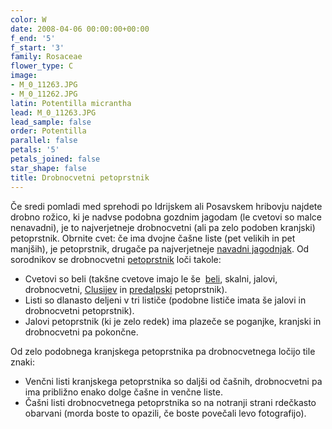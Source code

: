 ```yaml
---
color: W
date: 2008-04-06 00:00:00+00:00
f_end: '5'
f_start: '3'
family: Rosaceae
flower_type: C
image:
- M_0_11263.JPG
- M_0_11262.JPG
latin: Potentilla micrantha
lead: M_0_11263.JPG
lead_sample: false
order: Potentilla
parallel: false
petals: '5'
petals_joined: false
star_shape: false
title: Drobnocvetni petoprstnik
---
```

Če sredi pomladi med sprehodi po Idrijskem ali Posavskem hribovju najdete drobno rožico, ki je nadvse podobna gozdnim jagodam (le cvetovi so malce nenavadni), je to najverjetneje drobnocvetni (ali pa zelo podoben kranjski) petoprstnik. Obrnite cvet: če ima dvojne čašne liste (pet velikih in pet manjših), je petoprstnik, drugače pa najverjetneje [navadni jagodnjak](../fragariavesca/). Od sorodnikov se drobnocvetni [petoprstnik](../genus/potentilla/) loči takole:

-   Cvetovi so beli (takšne cvetove imajo le še  [beli](../potentillaalba/), skalni, jalovi, drobnocvetni, [Clusijev](../potentillaclusiana/) in [predalpski](../potentillacaulescens/) petoprstnik).
-   Listi so dlanasto deljeni v tri lističe (podobne lističe imata še jalovi in drobnocvetni petoprstnik).
-   Jalovi petoprstnik (ki je zelo redek) ima plazeče se poganjke, kranjski in drobnocvetni pa pokončne.

Od zelo podobnega kranjskega petoprstnika pa drobnocvetnega ločijo tile znaki:

-   Venčni listi kranjskega petoprstnika so daljši od čašnih, drobnocvetni pa ima približno enako dolge čašne in venčne liste.
-   Čašni listi drobnocvetnega petoprstnika so na notranji strani rdečkasto obarvani (morda boste to opazili, če boste povečali levo fotografijo).
